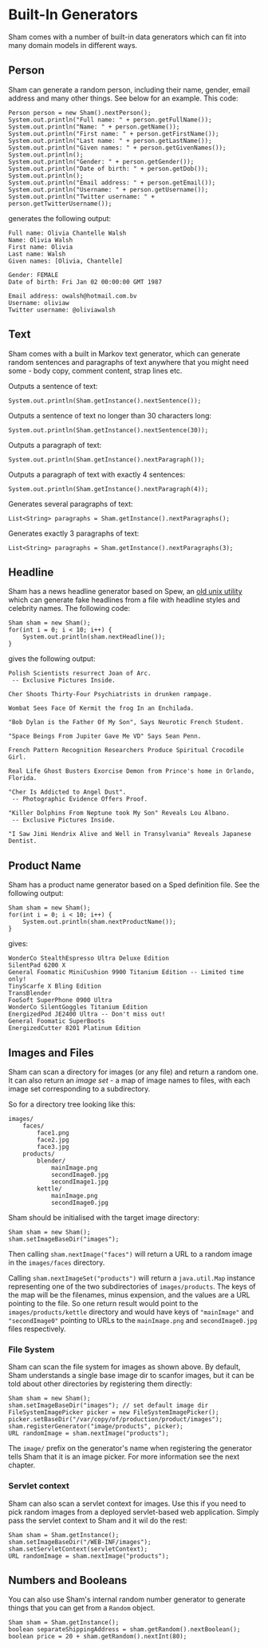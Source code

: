# Built-In Generators

Sham comes with a number of built-in data generators which can fit into many
domain models in different ways.

## Person

Sham can generate a random person, including their name, gender, email address
and many other things. See below for an example. This code:

    Person person = new Sham().nextPerson();
    System.out.println("Full name: " + person.getFullName());
    System.out.println("Name: " + person.getName());
    System.out.println("First name: " + person.getFirstName());
    System.out.println("Last name: " + person.getLastName());
    System.out.println("Given names: " + person.getGivenNames());
    System.out.println();
    System.out.println("Gender: " + person.getGender());
    System.out.println("Date of birth: " + person.getDob());
    System.out.println();
    System.out.println("Email address: " + person.getEmail());
    System.out.println("Username: " + person.getUsername());
    System.out.println("Twitter username: " + person.getTwitterUsername());

generates the following output:

    Full name: Olivia Chantelle Walsh
    Name: Olivia Walsh
    First name: Olivia
    Last name: Walsh
    Given names: [Olivia, Chantelle]

    Gender: FEMALE
    Date of birth: Fri Jan 02 00:00:00 GMT 1987

    Email address: owalsh@hotmail.com.bv
    Username: oliviaw
    Twitter username: @oliviawalsh

## Text

Sham comes with a built in Markov text generator, which can generate random
sentences and paragraphs of text anywhere that you might need some -
body copy, comment content, strap lines etc.

Outputs a sentence of text:

    System.out.println(Sham.getInstance().nextSentence());

Outputs a sentence of text no longer than 30 characters long:

    System.out.println(Sham.getInstance().nextSentence(30));

Outputs a paragraph of text:

    System.out.println(Sham.getInstance().nextParagraph());

Outputs a paragraph of text with exactly 4 sentences:

    System.out.println(Sham.getInstance().nextParagraph(4));

Generates several paragraphs of text:

    List<String> paragraphs = Sham.getInstance().nextParagraphs();

Generates exactly 3 paragraphs of text:

    List<String> paragraphs = Sham.getInstance().nextParagraphs(3);


## Headline

Sham has a news headline generator based on Spew, an
[old unix utility](http://groups.google.com/group/alt.sources/browse_thread/thread/f96fb816ec77303e)
which can generate fake headlines from a file with headline styles and celebrity
names. The following code:

    Sham sham = new Sham();
    for(int i = 0; i < 10; i++) {
        System.out.println(sham.nextHeadline());
    }

gives the following output:

    Polish Scientists resurrect Joan of Arc.
     -- Exclusive Pictures Inside.

    Cher Shoots Thirty-Four Psychiatrists in drunken rampage.

    Wombat Sees Face Of Kermit the frog In an Enchilada.

    "Bob Dylan is the Father Of My Son", Says Neurotic French Student.

    "Space Beings From Jupiter Gave Me VD" Says Sean Penn.

    French Pattern Recognition Researchers Produce Spiritual Crocodile Girl.

    Real Life Ghost Busters Exorcise Demon from Prince's home in Orlando, Florida.

    "Cher Is Addicted to Angel Dust".
     -- Photographic Evidence Offers Proof.

    "Killer Dolphins From Neptune took My Son" Reveals Lou Albano.
     -- Exclusive Pictures Inside.

    "I Saw Jimi Hendrix Alive and Well in Transylvania" Reveals Japanese Dentist.

## Product Name

Sham has a product name generator based on a Sped definition file. See the
following output:

    Sham sham = new Sham();
    for(int i = 0; i < 10; i++) {
        System.out.println(sham.nextProductName());
    }

gives:

    WonderCo StealthEspresso Ultra Deluxe Edition
    SilentPad 6200 X
    General Foomatic MiniCushion 9900 Titanium Edition -- Limited time only!
    TinyScarfe X Bling Edition
    TransBlender
    FooSoft SuperPhone 0900 Ultra
    WonderCo SilentGoggles Titanium Edition
    EnergizedPod JE2400 Ultra -- Don't miss out!
    General Foomatic SuperBoots
    EnergizedCutter 8201 Platinum Edition

## Images and Files

Sham can scan a directory for images (or any file) and return a random one.
It can also return an *image set* - a map of image names to files, with each
image set corresponding to a subdirectory.

So for a directory tree looking like this:

    images/
        faces/
            face1.png
            face2.jpg
            face3.jpg
        products/
            blender/
                mainImage.png
                secondImage0.jpg
                secondImage1.jpg
            kettle/
                mainImage.png
                secondImage0.jpg

Sham should be initialised with the target image directory:

    Sham sham = new Sham();
    sham.setImageBaseDir("images");

Then calling `sham.nextImage("faces")` will return a URL to a random image in
the `images/faces` directory.

Calling `sham.nextImageSet("products")` will return a `java.util.Map` instance
representing one of the two subdirectories of `images/products`. The keys of
the map will be the filenames, minus expension, and the values are a URL
pointing to the file. So one return result would point to the
`images/products/kettle` directory and would have keys of `"mainImage"` and
`"secondImage0"` pointing to URLs to the `mainImage.png` and `secondImage0.jpg`
 files respectively.

### File System

Sham can scan the file system for images as shown above. By default, Sham
understands a single base image dir to scanfor images, but it can be told
about other directories by registering them directly:

    Sham sham = new Sham();
    sham.setImageBaseDir("images"); // set default image dir
    FileSystemImagePicker picker = new FileSystemImagePicker();
    picker.setBaseDir("/var/copy/of/production/product/images");
    sham.registerGenerator("image/products", picker);
    URL randomImage = sham.nextImage("products");

The `image/` prefix on the generator's name when registering the generator
tells Sham that it is an image picker. For more information see the next
chapter.

### Servlet context

Sham can also scan a servlet context for images. Use this if you need to pick
random images from a deployed servlet-based web application. Simply pass the
servlet context to Sham and it wil do the rest:

    Sham sham = Sham.getInstance();
    sham.setImageBaseDir("/WEB-INF/images");
    sham.setServletContext(servletContext);
    URL randomImage = sham.nextImage("products");


## Numbers and Booleans

You can also use Sham's internal random number generator to generate things
that you can get from a `Random` object.

    Sham sham = Sham.getInstance();
    boolean separateShippingAddress = sham.getRandom().nextBoolean();
    boolean price = 20 + sham.getRandom().nextInt(80);

